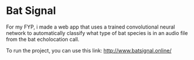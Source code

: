 # Bat Signal

For my FYP, i made a web app that uses a trained convolutional neural network to automatically classify what type of bat species is in an audio file from the bat echolocation call.

To run the project, you can use this link: http://www.batsignal.online/
